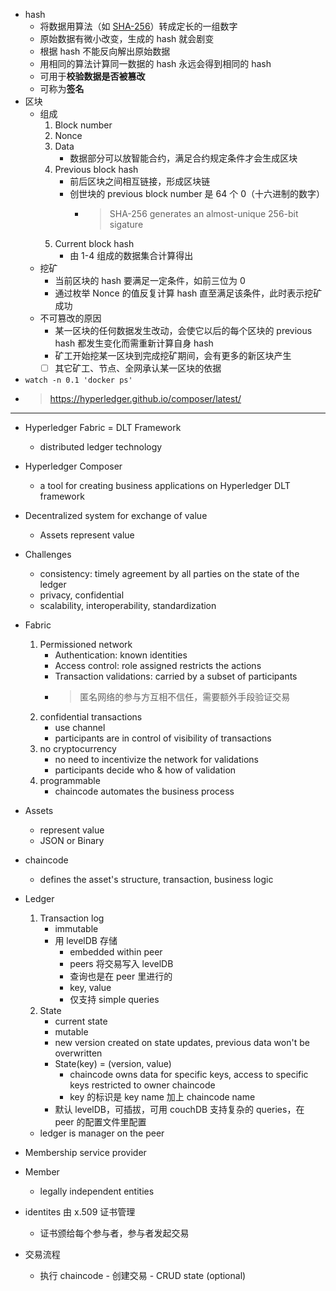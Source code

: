 - hash
    - 将数据用算法（如 [SHA-256](https://www.movable-type.co.uk/scripts/sha256.html)）转成定长的一组数字
    - 原始数据有微小改变，生成的 hash 就会剧变
    - 根据 hash 不能反向解出原始数据
    - 用相同的算法计算同一数据的 hash 永远会得到相同的 hash
    - 可用于**校验数据是否被篡改**
    - 可称为**签名**
- 区块
    - 组成
        1. Block number
        1. Nonce
        1. Data
            - 数据部分可以放智能合约，满足合约规定条件才会生成区块
        1. Previous block hash
            - 前后区块之间相互链接，形成区块链
            - 创世块的 previous block number 是 64 个 0（十六进制的数字）
                - > SHA-256 generates an almost-unique 256-bit sigature
        1. Current block hash   
            - 由 1-4 组成的数据集合计算得出
    - 挖矿
        - 当前区块的 hash 要满足一定条件，如前三位为 0
        - 通过枚举 Nonce 的值反复计算 hash 直至满足该条件，此时表示挖矿成功
    - 不可篡改的原因
        - 某一区块的任何数据发生改动，会使它以后的每个区块的 previous hash 都发生变化而需重新计算自身 hash
        - 矿工开始挖某一区块到完成挖矿期间，会有更多的新区块产生
        - [ ] 其它矿工、节点、全网承认某一区块的依据
- `watch -n 0.1 'docker ps'`
- > https://hyperledger.github.io/composer/latest/
---
- Hyperledger Fabric = DLT Framework
    - distributed ledger technology
- Hyperledger Composer 
    - a tool for creating business applications on Hyperledger DLT framework
- Decentralized system for exchange of value
    - Assets represent value
- Challenges
    - consistency: timely agreement by all parties on the state of the ledger
    - privacy, confidential
    - scalability, interoperability, standardization
- Fabric
    1. Permissioned network
        - Authentication: known identities
        - Access control: role assigned restricts the actions
        - Transaction validations: carried by a subset of participants
        - > 匿名网络的参与方互相不信任，需要额外手段验证交易
    1. confidential transactions
        - use channel
        - participants are in control of visibility of transactions
    1. no cryptocurrency
        - no need to incentivize the network for validations
        - participants decide who & how of validation
    1. programmable
        - chaincode automates the business process
- Assets
    - represent value
    - JSON or Binary
- chaincode
    - defines the asset's structure, transaction, business logic
- Ledger
    1. Transaction log
        - immutable
        - 用 levelDB 存储
            - embedded within peer
            - peers 将交易写入 levelDB
            - 查询也是在 peer 里进行的
            - key, value
            - 仅支持 simple queries
    2. State
        - current state
        - mutable
        - new version created on state updates, previous data won't be overwritten
        - State(key) = (version, value)
            - chaincode owns data for specific keys, access to specific keys restricted to owner chaincode
            - key 的标识是 key name 加上 chaincode name
        - 默认 levelDB，可插拔，可用 couchDB 支持复杂的 queries，在 peer 的配置文件里配置
    - ledger is manager on the peer
- Membership service provider
- Member 
    - legally independent entities
- identites 由 x.509 证书管理
    - 证书颁给每个参与者，参与者发起交易








- 交易流程
    - 执行 chaincode - 创建交易 - CRUD state (optional)